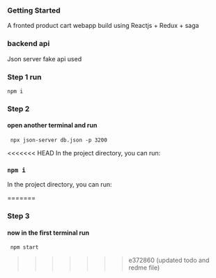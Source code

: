 ### Getting Started 
A fronted product cart webapp build using Reactjs + Redux + saga 
### backend api 
Json server fake api used

### Step 1 run 
```npm i ```

### Step  2 
#### open another terminal  and run 
 ``` npx json-server db.json -p 3200```

<<<<<<< HEAD
In the project directory, you can run:
### `npm i `

In the project directory, you can run:

=======
 ### Step 3 
 #### now in the first terminal run 
 ``` npm start```
>>>>>>> e372860 (updated todo and redme file)






